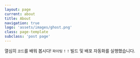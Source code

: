 ```yaml
---
layout: page
current: about
title: About
navigation: true
logo: 'assets/images/ghost.png'
class: page-template
subclass: 'post page'
---
```


열심히 `코드`를 배워 봅시다! `파이팅` `!` `!`
빌드 및 배포 자동화를 실행했습니다.